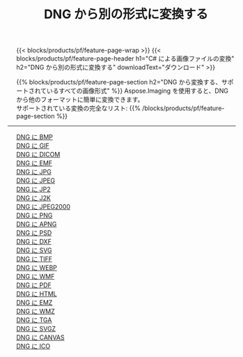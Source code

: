 ﻿---
title: DNG から別の形式に変換する 
weight: 3920
url: /ja/net/conversion/from/dng 
lang: ja
langdirlevel: 2
locales: zh-hans,ja,it,ru,de,es,fr,nl,id,lt,pl,pt,vi,tr,ko,zh-hant,ar,hi,th,sv,cs,uk,he
description: Aspose.Imaging を使用すると、DNG から別のフォーマットに簡単に変換できます
---

{{< blocks/products/pf/feature-page-wrap >}}
{{< blocks/products/pf/feature-page-header h1="C# による画像ファイルの変換" h2="DNG から別の形式に変換する" downloadText="ダウンロード" >}}


{{% blocks/products/pf/feature-page-section  h2="DNG から変換する、サポートされているすべての画像形式" %}}
Aspose.Imaging を使用すると、DNG から他のフォーマットに簡単に変換できます。
<br/>
サポートされている変換の完全なリスト:
{{% /blocks/products/pf/feature-page-section %}}
<div class="container-fluid productfamilypage bg-gray">
    <div class="convertypes bg-gray agp-content section">
        <div class="container">
		<hr style="margin-left:-20px;"/>
		<div class="row other-converters">
		    <div class='col-md-2 other-converter remove-lp remove-rp'><a href="/imaging/ja/net/conversion/dng-to-bmp" >DNG に BMP</a></div><div class='col-md-2 other-converter remove-lp remove-rp'><a href="/imaging/ja/net/conversion/dng-to-gif" >DNG に GIF</a></div><div class='col-md-2 other-converter remove-lp remove-rp'><a href="/imaging/ja/net/conversion/dng-to-dicom" >DNG に DICOM</a></div><div class='col-md-2 other-converter remove-lp remove-rp'><a href="/imaging/ja/net/conversion/dng-to-emf" >DNG に EMF</a></div><div class='col-md-2 other-converter remove-lp remove-rp'><a href="/imaging/ja/net/conversion/dng-to-jpg" >DNG に JPG</a></div><div class='col-md-2 other-converter remove-lp remove-rp'><a href="/imaging/ja/net/conversion/dng-to-jpeg" >DNG に JPEG</a></div><div class='col-md-2 other-converter remove-lp remove-rp'><a href="/imaging/ja/net/conversion/dng-to-jp2" >DNG に JP2</a></div><div class='col-md-2 other-converter remove-lp remove-rp'><a href="/imaging/ja/net/conversion/dng-to-j2k" >DNG に J2K</a></div><div class='col-md-2 other-converter remove-lp remove-rp'><a href="/imaging/ja/net/conversion/dng-to-jpeg2000" >DNG に JPEG2000</a></div><div class='col-md-2 other-converter remove-lp remove-rp'><a href="/imaging/ja/net/conversion/dng-to-png" >DNG に PNG</a></div><div class='col-md-2 other-converter remove-lp remove-rp'><a href="/imaging/ja/net/conversion/dng-to-apng" >DNG に APNG</a></div><div class='col-md-2 other-converter remove-lp remove-rp'><a href="/imaging/ja/net/conversion/dng-to-psd" >DNG に PSD</a></div><div class='col-md-2 other-converter remove-lp remove-rp'><a href="/imaging/ja/net/conversion/dng-to-dxf" >DNG に DXF</a></div><div class='col-md-2 other-converter remove-lp remove-rp'><a href="/imaging/ja/net/conversion/dng-to-svg" >DNG に SVG</a></div><div class='col-md-2 other-converter remove-lp remove-rp'><a href="/imaging/ja/net/conversion/dng-to-tiff" >DNG に TIFF</a></div><div class='col-md-2 other-converter remove-lp remove-rp'><a href="/imaging/ja/net/conversion/dng-to-webp" >DNG に WEBP</a></div><div class='col-md-2 other-converter remove-lp remove-rp'><a href="/imaging/ja/net/conversion/dng-to-wmf" >DNG に WMF</a></div><div class='col-md-2 other-converter remove-lp remove-rp'><a href="/imaging/ja/net/conversion/dng-to-pdf" >DNG に PDF</a></div><div class='col-md-2 other-converter remove-lp remove-rp'><a href="/imaging/ja/net/conversion/dng-to-html" >DNG に HTML</a></div><div class='col-md-2 other-converter remove-lp remove-rp'><a href="/imaging/ja/net/conversion/dng-to-emz" >DNG に EMZ</a></div><div class='col-md-2 other-converter remove-lp remove-rp'><a href="/imaging/ja/net/conversion/dng-to-wmz" >DNG に WMZ</a></div><div class='col-md-2 other-converter remove-lp remove-rp'><a href="/imaging/ja/net/conversion/dng-to-tga" >DNG に TGA</a></div><div class='col-md-2 other-converter remove-lp remove-rp'><a href="/imaging/ja/net/conversion/dng-to-svgz" >DNG に SVGZ</a></div><div class='col-md-2 other-converter remove-lp remove-rp'><a href="/imaging/ja/net/conversion/dng-to-canvas" >DNG に CANVAS</a></div><div class='col-md-2 other-converter remove-lp remove-rp'><a href="/imaging/ja/net/conversion/dng-to-ico" >DNG に ICO</a></div>
                </div>
        </div>
    </div>
</div>
<br/>

